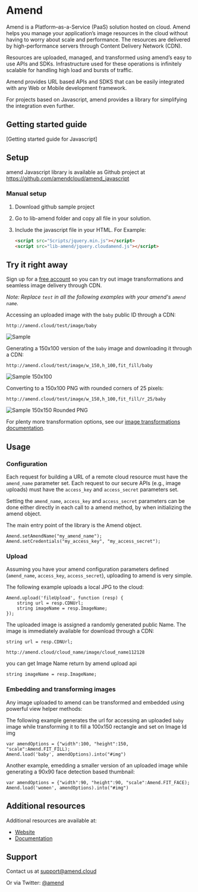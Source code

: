 Amend
==========


Amend is a Platform–as-a-Service (PaaS) solution hosted on cloud. Amend helps you manage your application’s image resources in the cloud without having to worry about scale and performance. The resources are delivered by high-performance servers through Content Delivery Network (CDN).

Resources are uploaded, managed, and transformed using amend’s easy to use APIs and SDKs. Infrastructure used for these operations is infinitely scalable for handling high load and bursts of traffic.

Amend provides URL based APIs and SDKS that can be easily integrated with any Web or Mobile development framework. 

For projects based on Javascript, amend provides a library for simplifying the integration even further.

## Getting started guide
[Getting started guide for Javascript]

## Setup ######################################################################

amend Javascript library is available as Github project at https://github.com/amendcloud/amend_javascript

### Manual setup

1. Download github sample project
2. Go to lib-amend folder and copy all file in your solution.
3. Include the javascript file in your HTML. For Example:

	```html
	<script src="Scripts/jquery.min.js"></script>
    <script src="lib-amend/jquery.cloudamend.js"></script>
	```
	
## Try it right away

Sign up for a [free account](http://developer.amendcloud.com/Register) so you can try out image transformations and seamless image delivery through CDN.

*Note: Replace `test` in all the following examples with your amend's `amend name`.*  

Accessing an uploaded image with the `baby` public ID through a CDN:

    http://amend.cloud/test/image/baby

![Sample](http://amend.cloud/test/image/w_300/baby "baby")

Generating a 150x100 version of the `baby` image and downloading it through a CDN:

    http://amend.cloud/test/image/w_150,h_100,fit_fill/baby

![Sample 150x100](http://amend.cloud/test/image/w_150,h_100,fit_fill/baby "baby 150x100")

Converting to a 150x100 PNG with rounded corners of 25 pixels: 

    http://amend.cloud/test/image/w_150,h_100,fit_fill/r_25/baby

![Sample 150x150 Rounded PNG](http://amend.cloud/test/image/w_150,h_100,fit_fill/r_25/baby "baby 150x150 Rounded PNG")

For plenty more transformation options, see our [image transformations documentation](http://amendcloud.com/docs/image_transformation).
 
## Usage

### Configuration

Each request for building a URL of a remote cloud resource must have the `amend_name` parameter set. 
Each request to our secure APIs (e.g., image uploads) must have the `access_key` and `access_secret` parameters set. 


Setting the `amend_name`, `access_key` and `access_secret` parameters can be done either directly in each call to a amend  method, 
by when initializing the amend object.

The main entry point of the library is the Amend object.

	Amend.setAmendName("my_amend_name");
	Amend.setCredentials("my_access_key", "my_access_secret");


### Upload

Assuming you have your amend configuration parameters defined (`amend_name`, `access_key`, `access_secret`), uploading to amend is very simple.
    
The following example uploads a local JPG to the cloud: 
 
	Amend.upload('fileUpload', function (resp) {
		string url = resp.CDNUrl;
		string imageName = resp.ImageName;
	});
	
	    
The uploaded image is assigned a randomly generated public Name. The image is immediately available for download through a CDN:

    string url = resp.CDNUrl;
        
    http://amend.cloud/cloud_name/image/cloud_name112128
	
you can get Image Name return by amend upload api

	string imageName = resp.ImageName;
	
### Embedding and transforming images

Any image uploaded to amend can be transformed and embedded using powerful view helper methods:

The following example generates the url for accessing an uploaded `baby` image while transforming it to fill a 100x150 rectangle and set on Image Id img

	var amendOptions = {"width":100, "height":150, "scale":Amend.FIT_FILL);
	Amend.load('baby', amendOptions).into("#img")

Another example, emedding a smaller version of an uploaded image while generating a 90x90 face detection based thumbnail: 

	var amendOptions = {"width":90, "height":90, "scale":Amend.FIT_FACE);
	Amend.load('women', amendOptions).into("#img")
	  
  
## Additional resources

Additional resources are available at:

* [Website](http://amendcloud.com)
* [Documentation](http://amendcloud.com/docs)

## Support

Contact us at [support@amend.cloud](mailto:support@amend.cloud)

Or via Twitter: [@amend](https://twitter.com/#!/amendcloud)